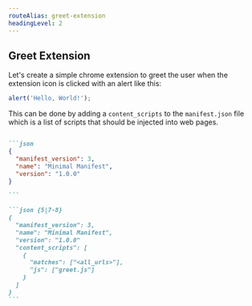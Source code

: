 ```yaml
---
routeAlias: greet-extension
headingLevel: 2
---
```


## Greet Extension

Let's create a simple chrome extension to greet the user when the extension icon is clicked with an alert like this:

```js
alert('Hello, World!');
```

<!-- Since this is JS we need to include it to the manifest file -->
This can be done by adding a `content_scripts` to the `manifest.json` file which is a list of scripts that should be injected into web pages.

````md magic-move

```json
{
  "manifest_version": 3,
  "name": "Minimal Manifest",
  "version": "1.0.0"
}

```

```json {5|7-8}
{
  "manifest_version": 3,
  "name": "Minimal Manifest",
  "version": "1.0.0"
  "content_scripts": [
    {
      "matches": ["<all_urls>"],
      "js": ["greet.js"]
    }
  ]
}
```

````

<!-- 
  Additional talk about popup and a sample popup.html file
 -->